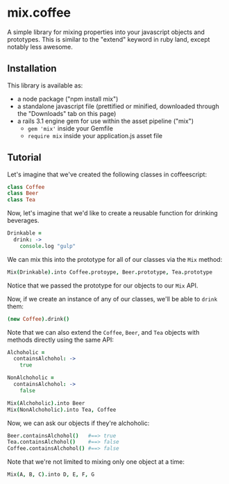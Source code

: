 # mix.coffee

A simple library for mixing properties into your javascript objects and prototypes. This is similar to the "extend" keyword in ruby land, except notably less awesome.

## Installation

This library is available as:

* a node package ("npm install mix")
* a standalone javascript file (prettified or minified, downloaded through the "Downloads" tab on this page)
* a rails 3.1 engine gem for use within the asset pipeline ("mix")
  * `gem 'mix'` inside your Gemfile
  * `require mix` inside your application.js asset file

## Tutorial

Let's imagine that we've created the following classes in coffeescript:

```coffeescript
class Coffee
class Beer
class Tea
```

Now, let's imagine that we'd like to create a reusable function for drinking beverages.

```coffeescript
Drinkable = 
  drink: ->
    console.log "gulp"
```

We can mix this into the prototype for all of our classes via the `Mix` method:

```coffeescript
Mix(Drinkable).into Coffee.protoype, Beer.prototype, Tea.prototype
```

Notice that we passed the prototype for our objects to our `Mix` API.

Now, if we create an instance of any of our classes, we'll be able to `drink` them:

```coffeescript
(new Coffee).drink()
```

Note that we can also extend the `Coffee`, `Beer`, and `Tea` objects with methods directly using the same API:

```coffeescript
Alchoholic = 
  containsAlchohol: ->
    true

NonAlchoholic = 
  containsAlchohol: ->
    false

Mix(Alchoholic).into Beer
Mix(NonAlchoholic).into Tea, Coffee
```

Now, we can ask our objects if they're alchoholic:

```coffeescript
Beer.containsAlchohol()   #==> true
Tea.containsAlchohol()    #==> false 
Coffee.containsAlchohol() #==> false
```

Note that we're not limited to mixing only one object at a time:

```coffeescript
Mix(A, B, C).into D, E, F, G
```

